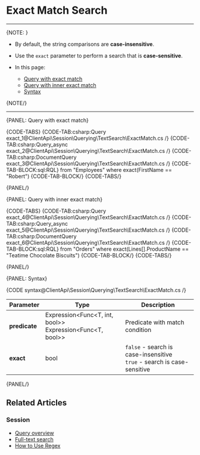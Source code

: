 # Exact Match Search

---

{NOTE: }

* By default, the string comparisons are __case-insensitive__.  

* Use the `exact` parameter to perform a search that is __case-sensitive__.

* In this page:
    * [Query with exact match](../../../../client-api/session/querying/text-search/exact-match-search#query-with-exact-match)
    * [Query with inner exact match](../../../../client-api/session/querying/text-search/exact-match-search#query-with-inner-exact-match)
    * [Syntax](../../../../client-api/session/querying/text-search/exact-match-search#syntax)

{NOTE/}

---

{PANEL: Query with exact match}

{CODE-TABS}
{CODE-TAB:csharp:Query exact_1@ClientApi\Session\Querying\TextSearch\ExactMatch.cs /}
{CODE-TAB:csharp:Query_async exact_2@ClientApi\Session\Querying\TextSearch\ExactMatch.cs /}
{CODE-TAB:csharp:DocumentQuery exact_3@ClientApi\Session\Querying\TextSearch\ExactMatch.cs /}
{CODE-TAB-BLOCK:sql:RQL}
from "Employees"
where exact(FirstName == "Robert")
{CODE-TAB-BLOCK/}
{CODE-TABS/}

{PANEL/}

{PANEL: Query with inner exact match}

{CODE-TABS}
{CODE-TAB:csharp:Query exact_4@ClientApi\Session\Querying\TextSearch\ExactMatch.cs /}
{CODE-TAB:csharp:Query_async exact_5@ClientApi\Session\Querying\TextSearch\ExactMatch.cs /}
{CODE-TAB:csharp:DocumentQuery exact_6@ClientApi\Session\Querying\TextSearch\ExactMatch.cs /}
{CODE-TAB-BLOCK:sql:RQL}
from "Orders" 
where exact(Lines[].ProductName == "Teatime Chocolate Biscuits")
{CODE-TAB-BLOCK/}
{CODE-TABS/}

{PANEL/}

{PANEL: Syntax}

{CODE syntax@ClientApi\Session\Querying\TextSearch\ExactMatch.cs /}

| Parameter     | Type                                                        | Description                                                               |
|---------------|-------------------------------------------------------------|---------------------------------------------------------------------------|
| __predicate__ | Expression<Func<T, int, bool>><br>Expression<Func<T, bool>> | Predicate with match condition                                            |
| __exact__     | bool                                                        | `false` - search is case-insensitive<br>`true` - search is case-sensitive |

{PANEL/}

## Related Articles

### Session

- [Query overview](../../../../client-api/session/querying/how-to-query)
- [Full-text search](../../../../client-api/session/querying/text-search/full-text-search)
- [How to Use Regex](../../../../client-api/session/querying/how-to-use-regex)

